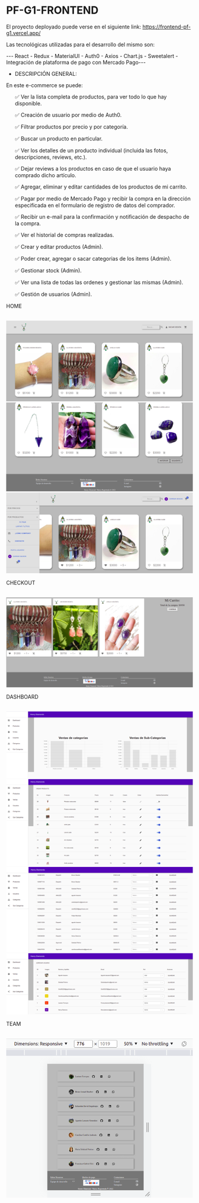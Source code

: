 # PF-G1-FRONTEND

El proyecto deployado puede verse en el siguiente link: https://frontend-pf-g1.vercel.app/

Las tecnológicas utilizadas para el desarrollo del mismo son:

--- React - Redux - MaterialUI - Auth0 - Axios - Chart.js - Sweetalert - Integración de plataforma de pago con Mercado Pago---

* DESCRIPCIÓN GENERAL:

En este e-commerce se puede:

<ul style="list-style: none">
   <p>✅ Ver la lista completa de productos, para ver todo lo que hay disponible.</p>
   <p>✅ Creación de usuario por medio de Auth0.</p>
   <p>✅ Filtrar productos por precio y por categoría.</p>
   <p>✅ Buscar un producto en particular.</p>
   <p>✅ Ver los detalles de un producto individual (incluida las fotos, descripciones, reviews, etc.).</p>
   <p>✅ Dejar reviews a los productos en caso de que el usuario haya comprado dicho artículo.</p>
   <p>✅ Agregar, eliminar y editar cantidades de los productos de mi carrito.</p>
   <p>✅ Pagar por medio de Mercado Pago y recibir la compra en la dirección especificada en el formulario de registro de datos del comprador.      </p>
   <p>✅ Recibir un e-mail para la confirmación y notificación de despacho de la compra.</p>
   <p>✅ Ver el historial de compras realizadas.</p>
   <p>✅ Crear y editar productos (Admin).</p>
   <p>✅ Poder crear, agregar o sacar categorias de los items (Admin).</p>
   <p>✅ Gestionar stock (Admin).</p>
   <p>✅ Ver una lista de todas las ordenes y gestionar las mismas (Admin).</p>
   <p>✅ Gestión de usuarios (Admin).</p>
</ul>
<p>
<p>HOME</p>
<br/>
<img src="https://github.com/soledadpetrino/soledadpetrino/blob/main/images/home1.png" width="auto" height="auto">
<br/>
<img src="https://github.com/soledadpetrino/soledadpetrino/blob/main/images/home2.png" width="auto" height="auto">
<br/>
<img src="https://github.com/soledadpetrino/soledadpetrino/blob/main/images/home3.png" width="auto" height="auto">
<br/>
<p>CHECKOUT</p> 
<br/>
<img src="https://github.com/soledadpetrino/soledadpetrino/blob/main/images/checkout.png" width="auto" height="auto">
<br/>
<p>DASHBOARD</p>   
<br/>
<img src="https://github.com/soledadpetrino/soledadpetrino/blob/main/images/admin1.png" height="auto">
<br/>
<img src="https://github.com/soledadpetrino/soledadpetrino/blob/main/images/admin2.png" height="auto">
<br/>
<img src="https://github.com/soledadpetrino/soledadpetrino/blob/main/images/admin3.png" height="auto">
<br/>
<img src="https://github.com/soledadpetrino/soledadpetrino/blob/main/images/admin4.png" height="auto">
<br/>
<p>TEAM</p>
<br/>
<img src="https://github.com/soledadpetrino/soledadpetrino/blob/main/images/responsive.png" height="auto">
<br/>

</p>
